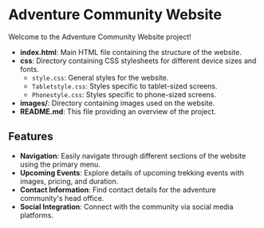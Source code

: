 # Adventure Community Website

Welcome to the Adventure Community Website project!

- **index.html**: Main HTML file containing the structure of the website.
- **css**: Directory containing CSS stylesheets for different device sizes and fonts.
  - `style.css`: General styles for the website.
  - `Tabletstyle.css`: Styles specific to tablet-sized screens.
  - `Phonestyle.css`: Styles specific to phone-sized screens.
- **images/**: Directory containing images used on the website.
- **README.md**: This file providing an overview of the project.

## Features

- **Navigation**: Easily navigate through different sections of the website using the primary menu.
- **Upcoming Events**: Explore details of upcoming trekking events with images, pricing, and duration.
- **Contact Information**: Find contact details for the adventure community's head office.
- **Social Integration**: Connect with the community via social media platforms.


 
